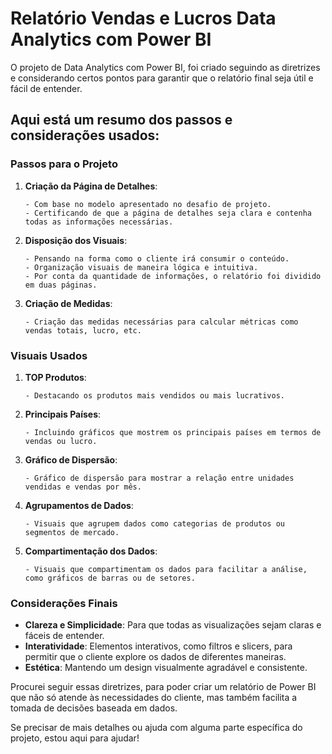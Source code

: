 # Relatório Vendas e Lucros Data Analytics com Power BI

O projeto de Data Analytics com Power BI, foi criado seguindo as diretrizes
e considerando certos pontos para garantir que o relatório final seja útil e fácil de entender.

## Aqui está um resumo dos passos e considerações usados:
### Passos para o Projeto

1. **Criação da Página de Detalhes**:
   
       - Com base no modelo apresentado no desafio de projeto.
       - Certificando de que a página de detalhes seja clara e contenha todas as informações necessárias.

3. **Disposição dos Visuais**:
   
       - Pensando na forma como o cliente irá consumir o conteúdo.
       - Organização visuais de maneira lógica e intuitiva.
       - Por conta da quantidade de informações, o relatório foi dividido em duas páginas.

5. **Criação de Medidas**:

       - Criação das medidas necessárias para calcular métricas como vendas totais, lucro, etc.

### Visuais Usados

1. **TOP Produtos**:
   
       - Destacando os produtos mais vendidos ou mais lucrativos.

3. **Principais Países**:
   
       - Incluindo gráficos que mostrem os principais países em termos de vendas ou lucro.

5. **Gráfico de Dispersão**:

       - Gráfico de dispersão para mostrar a relação entre unidades vendidas e vendas por mês.

7. **Agrupamentos de Dados**:
   
       - Visuais que agrupem dados como categorias de produtos ou segmentos de mercado.

9. **Compartimentação dos Dados**:
    
       - Visuais que compartimentam os dados para facilitar a análise, como gráficos de barras ou de setores.

### Considerações Finais

- **Clareza e Simplicidade**: Para que todas as visualizações sejam claras e fáceis de entender.
- **Interatividade**: Elementos interativos, como filtros e slicers, para permitir que o cliente explore os dados de diferentes maneiras.
- **Estética**: Mantendo um design visualmente agradável e consistente.

Procurei seguir essas diretrizes, para poder criar um relatório de Power BI que não só atende às necessidades do cliente, mas também facilita a tomada de decisões baseada em dados.

Se precisar de mais detalhes ou ajuda com alguma parte específica do projeto, estou aqui para ajudar!
